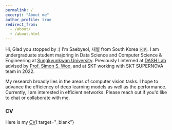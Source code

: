 ```yaml
---
permalink: /
excerpt: "About me"
author_profile: true
redirect_from:
  - /about/
  - /about.html
---
```


Hi, Glad you stopped by :) I'm Saebyeol, 새별 from South Korea 🇰🇷.
I am undergraduate student majoring in Data Science and Computer Science & Engineering at [Sungkyunkwan University](https://www.skku.edu/eng/).
Previously I interned at [DASH Lab](https://dash-lab.github.io/) advised by [Prof. Simon S. Woo](https://dash-lab.github.io/About/), and at SKT working with SKT SUPERNOVA team in 2022.

My research broadly lies in the areas of computer vision tasks. I hope to advance the efficiency of deep learning models as well as the performance. Currently, I am interested in efficient networks. Please reach out if you'd like to chat or collaborate with me.

### CV

Here is my [CV](../files/saebyeol_cv.pdf){:target="\_blank"}
